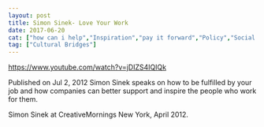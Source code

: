 ```yaml
---
layout: post
title: Simon Sinek- Love Your Work
date: 2017-06-20
cat: ["how can i help","Inspiration","pay it forward","Policy","Social Enterprise","soft skills"]
tag: ["Cultural Bridges"]
---
```


https://www.youtube.com/watch?v=jDIZS4IQlQk

Published on Jul 2, 2012
Simon Sinek speaks on how to be fulfilled by your job and how companies can better support and inspire the people who work for them. 

Simon Sinek at CreativeMornings New York, April 2012.